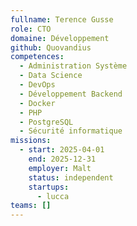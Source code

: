 ```yaml
---
fullname: Terence Gusse
role: CTO
domaine: Développement
github: Quovandius
competences:
  - Administration Système
  - Data Science
  - DevOps
  - Développement Backend
  - Docker
  - PHP
  - PostgreSQL
  - Sécurité informatique
missions:
  - start: 2025-04-01
    end: 2025-12-31
    employer: Malt
    status: independent
    startups:
      - lucca
teams: []
---
```

